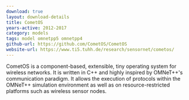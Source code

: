 ```yaml
---
download: true
layout: download-details
title: CometOS
years-active: 2012-2017
category: models
tags: model omnetpp5 omnetpp4
github-url: https://github.com/CometOS/CometOS
website-url: https://www.ti5.tuhh.de/research/sensornet/cometos/
---
```


CometOS is a component-based, extensible, tiny operating system for wireless
networks. It is written in C++ and highly inspired by OMNeT++'s communication
paradigm. It allows the execution of protocols within the OMNeT++ simulation
environment as well as on resource-restricted platforms such as wireless sensor
nodes.
